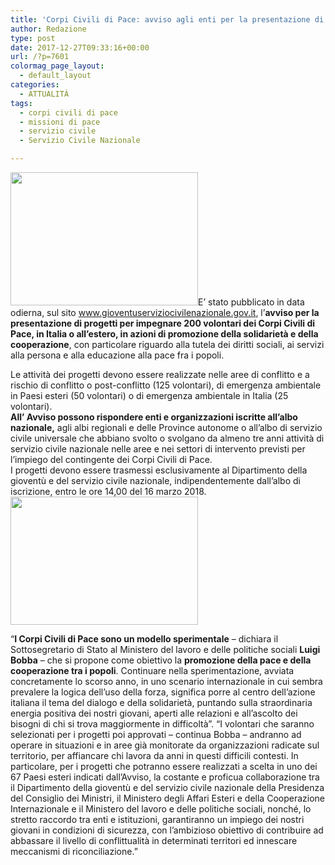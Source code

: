 ```yaml
---
title: 'Corpi Civili di Pace: avviso agli enti per la presentazione di progetti per 200 volontari'
author: Redazione
type: post
date: 2017-12-27T09:33:16+00:00
url: /?p=7601
colormag_page_layout:
  - default_layout
categories:
  - ATTUALITÀ
tags:
  - corpi civili di pace
  - missioni di pace
  - servizio civile
  - Servizio Civile Nazionale

---
```

<img decoding="async" loading="lazy" class="size-medium wp-image-7602 alignleft" src="https://progressonline.it/wp-content/uploads/2017/12/simbolo_unsc-300x213.jpg" alt="" width="300" height="213" />E’ stato pubblicato in data odierna, sul sito www.gioventuserviziocivilenazionale.gov.it, l’**avviso per la presentazione di progetti per impegnare 200 volontari dei Corpi Civili di Pace, in Italia o all&#8217;estero, in azioni di promozione della solidarietà e della cooperazione**, con particolare riguardo alla tutela dei diritti sociali, ai servizi alla persona e alla educazione alla pace fra i popoli.

Le attività dei progetti devono essere realizzate nelle aree di conflitto e a rischio di conflitto o post-conflitto (125 volontari), di emergenza ambientale in Paesi esteri (50 volontari) o di emergenza ambientale in Italia (25 volontari).  
**All’ Avviso possono rispondere enti e organizzazioni iscritte all&#8217;albo nazionale,** agli albi regionali e delle Province autonome o all’albo di servizio civile universale che abbiano svolto o svolgano da almeno tre anni attività di servizio civile nazionale nelle aree e nei settori di intervento previsti per l’impiego del contingente dei Corpi Civili di Pace.  
I progetti devono essere trasmessi esclusivamente al Dipartimento della gioventù e del servizio civile nazionale, indipendentemente dall’albo di iscrizione, entro le ore 14,00 del 16 marzo 2018. <img decoding="async" loading="lazy" class="alignnone size-medium wp-image-7195 alignright" src="https://progressonline.it/wp-content/uploads/2017/11/bobba-300x205.png" alt="" width="300" height="205" />

“**I Corpi Civili di Pace sono un modello sperimentale** – dichiara il Sottosegretario di Stato al Ministero del lavoro e delle politiche sociali **Luigi Bobba** – che si propone come obiettivo la **promozione della pace e della cooperazione tra i popoli**. Continuare nella sperimentazione, avviata concretamente lo scorso anno, in uno scenario internazionale in cui sembra prevalere la logica dell’uso della forza, significa porre al centro dell’azione italiana il tema del dialogo e della solidarietà, puntando sulla straordinaria energia positiva dei nostri giovani, aperti alle relazioni e all’ascolto dei bisogni di chi si trova maggiormente in difficoltà”. “I volontari che saranno selezionati per i progetti poi approvati &#8211; continua Bobba &#8211; andranno ad operare in situazioni e in aree già monitorate da organizzazioni radicate sul territorio, per affiancare chi lavora da anni in questi difficili contesti. In particolare, per i progetti che potranno essere realizzati a scelta in uno dei 67 Paesi esteri indicati dall’Avviso, la costante e proficua collaborazione tra il Dipartimento della gioventù e del servizio civile nazionale della Presidenza del Consiglio dei Ministri, il Ministero degli Affari Esteri e della Cooperazione Internazionale e il Ministero del lavoro e delle politiche sociali, nonché, lo stretto raccordo tra enti e istituzioni, garantiranno un impiego dei nostri giovani in condizioni di sicurezza, con l’ambizioso obiettivo di contribuire ad abbassare il livello di conflittualità in determinati territori ed innescare meccanismi di riconciliazione.”